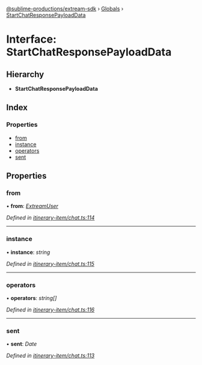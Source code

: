 [@sublime-productions/extream-sdk](../README.md) › [Globals](../globals.md) › [StartChatResponsePayloadData](startchatresponsepayloaddata.md)

# Interface: StartChatResponsePayloadData

## Hierarchy

* **StartChatResponsePayloadData**

## Index

### Properties

* [from](startchatresponsepayloaddata.md#from)
* [instance](startchatresponsepayloaddata.md#instance)
* [operators](startchatresponsepayloaddata.md#operators)
* [sent](startchatresponsepayloaddata.md#sent)

## Properties

###  from

• **from**: *[ExtreamUser](extreamuser.md)*

*Defined in [itinerary-item/chat.ts:114](https://github.com/Extream-SaaS/ex-sdk/blob/34a42fe/src/itinerary-item/chat.ts#L114)*

___

###  instance

• **instance**: *string*

*Defined in [itinerary-item/chat.ts:115](https://github.com/Extream-SaaS/ex-sdk/blob/34a42fe/src/itinerary-item/chat.ts#L115)*

___

###  operators

• **operators**: *string[]*

*Defined in [itinerary-item/chat.ts:116](https://github.com/Extream-SaaS/ex-sdk/blob/34a42fe/src/itinerary-item/chat.ts#L116)*

___

###  sent

• **sent**: *Date*

*Defined in [itinerary-item/chat.ts:113](https://github.com/Extream-SaaS/ex-sdk/blob/34a42fe/src/itinerary-item/chat.ts#L113)*
